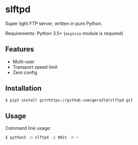 slftpd
===

Super light FTP server, written in pure Python.

Requirements: Python 3.5+ (`asyncio` module is required)

Features
---
* Multi-user
* Transport speed limit
* Zero config

Installation
---
``` sh
$ pip3 install git+https://github.com/gera2ld/slftpd.git
```

Usage
---
Command line usage:
``` sh
$ python3 -m slftpd -p 8021 -H ~
```
